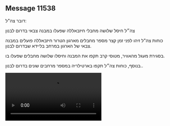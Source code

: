 ## Message 11538

דובר צה"ל: 

צה״ל חיסל שלושה מחבלי חיזבאללה שפעלו במבנה צבאי בדרום לבנון

כוחות צה"ל זיהו לפני זמן קצר מספר מחבלים מארגון הטרור חיזבאללה פועלים במבנה צבאי של הארגון במרחב בליידא שבדרום לבנון. 

בסגירת מעגל מהאוויר, מטוסי קרב תקפו את המבנה וחיסלו שלושה מחבלים שפעלו בו. 

בנוסף, כוחות צה״ל תקפו בארטילריה במספר מרחבים שונים בדרום לבנון..

![Video](11538/11538_media.mp4)
